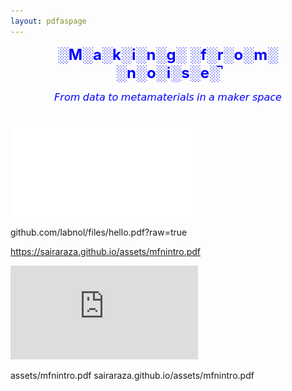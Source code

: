 ```yaml
---
layout: pdfaspage
---
```


**<font face color="blue" size="5"><center>░M░a░k░i░n░g░ ░f░r░o░m░ ░n░o░i░s░e░̚</center></font>**
<center><font size="3" color="blue">𝘍𝘳𝘰𝘮 𝘥𝘢𝘵𝘢 𝘵𝘰 𝘮𝘦𝘵𝘢𝘮𝘢𝘵𝘦𝘳𝘪𝘢𝘭𝘴 𝘪𝘯 𝘢 𝘮𝘢𝘬𝘦𝘳 𝘴𝘱𝘢𝘤𝘦</font></center>
<br>

![](assets/mfnintro.pdf)


github.com/labnol/files/hello.pdf?raw=true

https://sairaraza.github.io/assets/mfnintro.pdf


![](https://sairaraza.github.io/assets/mfnintro.pdf?raw=true)

assets/mfnintro.pdf
sairaraza.github.io/assets/mfnintro.pdf
